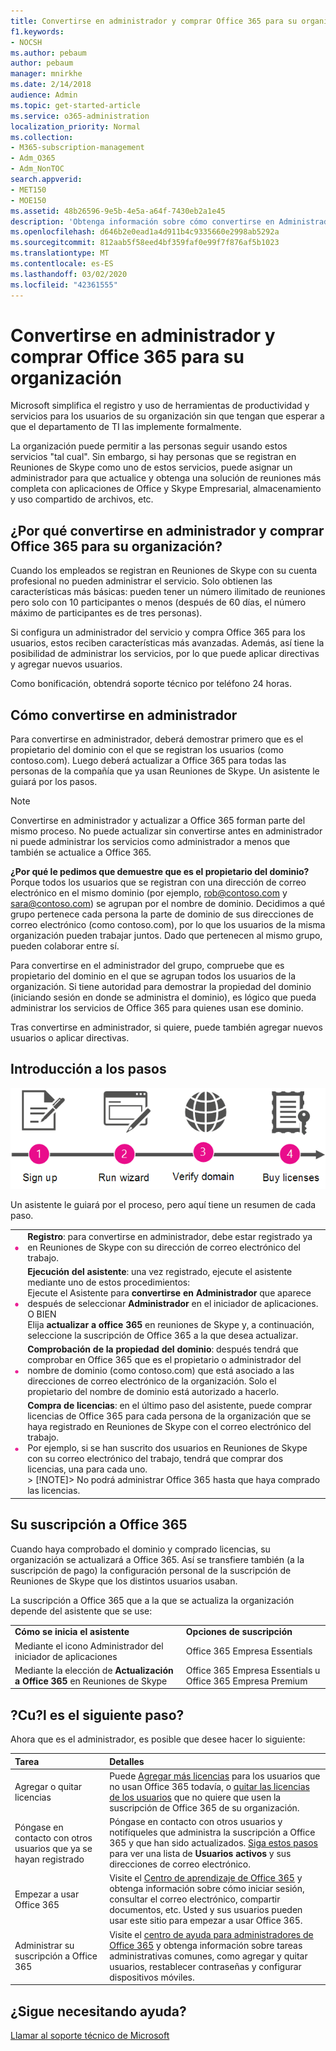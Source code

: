 ```yaml
---
title: Convertirse en administrador y comprar Office 365 para su organización
f1.keywords:
- NOCSH
ms.author: pebaum
author: pebaum
manager: mnirkhe
ms.date: 2/14/2018
audience: Admin
ms.topic: get-started-article
ms.service: o365-administration
localization_priority: Normal
ms.collection:
- M365-subscription-management
- Adm_O365
- Adm_NonTOC
search.appverid:
- MET150
- MOE150
ms.assetid: 48b26596-9e5b-4e5a-a64f-7430eb2a1e45
description: 'Obtenga información sobre cómo convertirse en Administrador y obtener una suscripción de Office 365 para su organización. '
ms.openlocfilehash: d646b2e0ead1a4d911b4c9335660e2998ab5292a
ms.sourcegitcommit: 812aab5f58eed4bf359faf0e99f7f876af5b1023
ms.translationtype: MT
ms.contentlocale: es-ES
ms.lasthandoff: 03/02/2020
ms.locfileid: "42361555"
---
```

# <a name="become-the-admin-and-purchase-office-365-for-your-organization"></a>Convertirse en administrador y comprar Office 365 para su organización

Microsoft simplifica el registro y uso de herramientas de productividad y servicios para los usuarios de su organización sin que tengan que esperar a que el departamento de TI las implemente formalmente.
  
La organización puede permitir a las personas seguir usando estos servicios "tal cual". Sin embargo, si hay personas que se registran en Reuniones de Skype como uno de estos servicios, puede asignar un administrador para que actualice y obtenga una solución de reuniones más completa con aplicaciones de Office y Skype Empresarial, almacenamiento y uso compartido de archivos, etc.
  
## <a name="why-become-the-admin-and-buy-office-365-for-your-organization"></a>¿Por qué convertirse en administrador y comprar Office 365 para su organización?

Cuando los empleados se registran en Reuniones de Skype con su cuenta profesional no pueden administrar el servicio. Solo obtienen las características más básicas: pueden tener un número ilimitado de reuniones pero solo con 10 participantes o menos (después de 60 días, el número máximo de participantes es de tres personas). 
  
Si configura un administrador del servicio y compra Office 365 para los usuarios, estos reciben características más avanzadas. Además, así tiene la posibilidad de administrar los servicios, por lo que puede aplicar directivas y agregar nuevos usuarios.
  
Como bonificación, obtendrá soporte técnico por teléfono 24 horas.
  
## <a name="how-to-become-the-admin"></a>Cómo convertirse en administrador

Para convertirse en administrador, deberá demostrar primero que es el propietario del dominio con el que se registran los usuarios (como contoso.com). Luego deberá actualizar a Office 365 para todas las personas de la compañía que ya usan Reuniones de Skype. Un asistente le guiará por los pasos.
  
> [!NOTE]
> Convertirse en administrador y actualizar a Office 365 forman parte del mismo proceso. No puede actualizar sin convertirse antes en administrador ni puede administrar los servicios como administrador a menos que también se actualice a Office 365. 
  
 **¿Por qué le pedimos que demuestre que es el propietario del dominio?** Porque todos los usuarios que se registran con una dirección de correo electrónico en el mismo dominio (por ejemplo, rob@contoso.com y sara@contoso.com) se agrupan por el nombre de dominio. Decidimos a qué grupo pertenece cada persona la parte de dominio de sus direcciones de correo electrónico (como contoso.com), por lo que los usuarios de la misma organización pueden trabajar juntos. Dado que pertenecen al mismo grupo, pueden colaborar entre sí.
  
Para convertirse en el administrador del grupo, compruebe que es propietario del dominio en el que se agrupan todos los usuarios de la organización. Si tiene autoridad para demostrar la propiedad del dominio (iniciando sesión en donde se administra el dominio), es lógico que pueda administrar los servicios de Office 365 para quienes usan ese dominio.
  
Tras convertirse en administrador, si quiere, puede también agregar nuevos usuarios o aplicar directivas.
  
## <a name="overview-of-the-steps"></a>Introducción a los pasos

![Vista de alto nivel de las fases que implica convertirse en administrador y comprar Office 365.](../../media/1ee46aff-dccb-4bfd-abb3-811a616009af.png)
  
Un asistente le guiará por el proceso, pero aquí tiene un resumen de cada paso.
  
|||
|:-----|:-----|
|![Número uno en un círculo rosa](../../media/a4da261d-2516-48c5-b58a-9c452b9086b8.png)|**Registro**: para convertirse en administrador, debe estar registrado ya en Reuniones de Skype con su dirección de correo electrónico del trabajo.  <br/> |
|![Número dos en un círculo rosa.](../../media/de3c1ab4-4f01-4026-b1ba-3265bdb32a89.png)|**Ejecución del asistente**: una vez registrado, ejecute el asistente mediante uno de estos procedimientos:  <br/>  Ejecute el Asistente para **convertirse en Administrador** que aparece después de seleccionar **Administrador** en el iniciador de aplicaciones.  <br/>  O BIEN  <br/>  Elija **actualizar a office 365** en reuniones de Skype y, a continuación, seleccione la suscripción de Office 365 a la que desea actualizar.  <br/> |
|![Número 3 en un círculo rosa.](../../media/60fa378c-6ac1-4cbd-a782-2fa7ca619dc6.png)|**Comprobación de la propiedad del dominio**: después tendrá que comprobar en Office 365 que es el propietario o administrador del nombre de dominio (como contoso.com) que está asociado a las direcciones de correo electrónico de la organización. Solo el propietario del nombre de dominio está autorizado a hacerlo.  <br/> |
|![Número 4 en un círculo rosa.](../../media/1a0ff2ce-0942-405a-94e3-9bfeb1e5059e.png)|**Compra de licencias**: en el último paso del asistente, puede comprar licencias de Office 365 para cada persona de la organización que se haya registrado en Reuniones de Skype con el correo electrónico del trabajo.  <br/> Por ejemplo, si se han suscrito dos usuarios en Reuniones de Skype con su correo electrónico del trabajo, tendrá que comprar dos licencias, una para cada uno.  <br/> > [!NOTE]> No podrá administrar Office 365 hasta que haya comprado las licencias.           |

## <a name="your-office-365-subscription"></a>Su suscripción a Office 365

Cuando haya comprobado el dominio y comprado licencias, su organización se actualizará a Office 365. Así se transfiere también (a la suscripción de pago) la configuración personal de la suscripción de Reuniones de Skype que los distintos usuarios usaban.
  
La suscripción a Office 365 que a la que se actualiza la organización depende del asistente que se use:
  
|||
|:-----|:-----|
|**Cómo se inicia el asistente** <br/> |**Opciones de suscripción** <br/> |
|Mediante el icono Administrador del iniciador de aplicaciones  <br/> |Office 365 Empresa Essentials  <br/> |
|Mediante la elección de **Actualización a Office 365** en Reuniones de Skype  <br/> |Office 365 Empresa Essentials u Office 365 Empresa Premium  <br/> |
   
## <a name="whats-next"></a>?Cu?l es el siguiente paso?

Ahora que es el administrador, es posible que desee hacer lo siguiente:
  
|****Tarea****|****Detalles****|
|:-----|:-----|
|Agregar o quitar licencias  <br/> |Puede [Agregar más licencias](../../commerce/licenses/buy-licenses.md) para los usuarios que no usan Office 365 todavía, o [quitar las licencias de los usuarios](../manage/remove-licenses-from-users.md) que no quiere que usen la suscripción de Office 365 de su organización.  <br/> |
|Póngase en contacto con otros usuarios que ya se hayan registrado  <br/> |Póngase en contacto con otros usuarios y notifíqueles que administra la suscripción a Office 365 y que han sido actualizados. [Siga estos pasos](../add-users/add-users.md) para ver una lista de **Usuarios activos** y sus direcciones de correo electrónico.  <br/> |
|Empezar a usar Office 365  <br/> |Visite el [Centro de aprendizaje de Office 365](https://support.office.com/learn/office365-for-business) y obtenga información sobre cómo iniciar sesión, consultar el correo electrónico, compartir documentos, etc. Usted y sus usuarios pueden usar este sitio para empezar a usar Office 365.  <br/> |
|Administrar su suscripción a Office 365  <br/> |Visite el [centro de ayuda para administradores de Office 365](../admin-home.md) y obtenga información sobre tareas administrativas comunes, como agregar y quitar usuarios, restablecer contraseñas y configurar dispositivos móviles.  <br/> |

## <a name="still-need-help"></a>¿Sigue necesitando ayuda?

[Llamar al soporte técnico de Microsoft](../contact-support-for-business-products.md)
